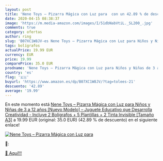 ```yaml
---
layout: post
title: 'Nene Toys – Pizarra Mágica con Luz para  con un 42.89 % de descuento'
date: 2020-04-15 08:38:37
image: 'https://m.media-amazon.com/images/I/51dbNabVtiL._SL200_.jpg'
comments: true
category: ofertas
author: ring
slug: 'B07XC1W8JV-es Nene Toys – Pizarra Mágica con Luz para Niños y Niñas de 3...'
tags: bolígrafos
actualPrice: 19.99 EUR
currency: EUR
price: 19.99
comparePrice: 35.0 EUR
prodname: 'Nene Toys – Pizarra Mágica con Luz para Niños y Niñas de 3 a 12 años [Nuevo Modelo] – Juguete Educativo que Desarrolla Creatividad - Incluye 2 Bolígrafos + 5 Plantillas + 2 Tinta Invisible [Tamaño A3]'
country: 'es'
flag: '🇪🇸'
buyurl: 'https://www.amazon.es/dp/B07XC1W8JV/?tag=tolees-21'
descuento: '42.89'
average: '19.99'
---
```


En este momento está [Nene Toys – Pizarra Mágica con Luz para Niños y Niñas de 3 a 12 años [Nuevo Modelo] – Juguete Educativo que Desarrolla Creatividad - Incluye 2 Bolígrafos + 5 Plantillas + 2 Tinta Invisible [Tamaño A3]](https://www.amazon.es/dp/B07XC1W8JV/?tag=tolees-21) a 19.99 EUR (original: 35.0 EUR) (42.89 %  de descuento) en el siguiente enlace!

[![Nene Toys – Pizarra Mágica con Luz para ](https://m.media-amazon.com/images/I/51dbNabVtiL._SL200_.jpg)](https://www.amazon.es/dp/B07XC1W8JV/?tag=tolees-21)

🔎:


[🛒 Aquí!!!](https://www.amazon.es/dp/B07XC1W8JV/?tag=tolees-21)
